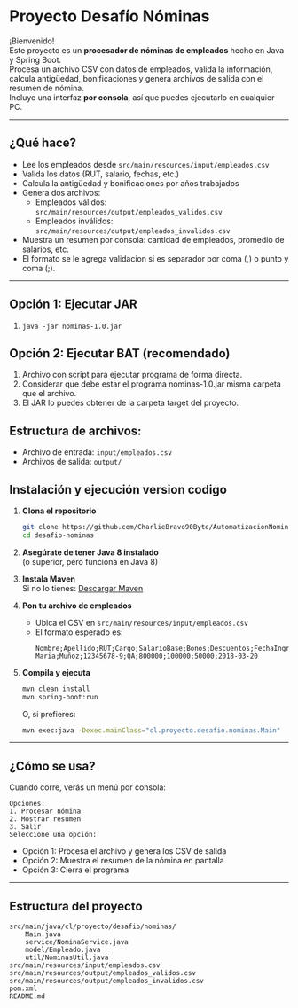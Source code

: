 # Proyecto Desafío Nóminas

¡Bienvenido!  
Este proyecto es un **procesador de nóminas de empleados** hecho en Java y Spring Boot.  
Procesa un archivo CSV con datos de empleados, valida la información, calcula antigüedad, bonificaciones y genera archivos de salida con el resumen de nómina.  
Incluye una interfaz **por consola**, así que puedes ejecutarlo en cualquier PC.

---

## ¿Qué hace?

- Lee los empleados desde `src/main/resources/input/empleados.csv`
- Valida los datos (RUT, salario, fechas, etc.)
- Calcula la antigüedad y bonificaciones por años trabajados
- Genera dos archivos:
  - Empleados válidos: `src/main/resources/output/empleados_validos.csv`
  - Empleados inválidos: `src/main/resources/output/empleados_invalidos.csv`
- Muestra un resumen por consola: cantidad de empleados, promedio de salarios, etc.
- El formato se le agrega validacion si es separador por coma (,) o punto y coma (;).

---
## Opción 1: Ejecutar JAR
1. `java -jar nominas-1.0.jar`
## Opción 2: Ejecutar BAT (recomendado)
1. Archivo con script para ejecutar programa de forma directa.
2. Considerar que debe estar el programa nominas-1.0.jar misma carpeta que el archivo.
3. El JAR lo puedes obtener de la carpeta target del proyecto.
   

## Estructura de archivos:
- Archivo de entrada: `input/empleados.csv`
- Archivos de salida: `output/`


## Instalación y ejecución version codigo

1. **Clona el repositorio**
   ```bash
   git clone https://github.com/CharlieBravo90Byte/AutomatizacionNominas.git
   cd desafio-nominas
   ```

2. **Asegúrate de tener Java 8 instalado**  
   (o superior, pero funciona en Java 8)

3. **Instala Maven**  
   Si no lo tienes: [Descargar Maven](https://maven.apache.org/download.cgi)

4. **Pon tu archivo de empleados**
   - Ubica el CSV en `src/main/resources/input/empleados.csv`
   - El formato esperado es:  
     ```
     Nombre;Apellido;RUT;Cargo;SalarioBase;Bonos;Descuentos;FechaIngreso
     Maria;Muñoz;12345678-9;QA;800000;100000;50000;2018-03-20
     ```

5. **Compila y ejecuta**
   ```bash
   mvn clean install
   mvn spring-boot:run
   ```
   O, si prefieres:
   ```bash
   mvn exec:java -Dexec.mainClass="cl.proyecto.desafio.nominas.Main"
   ```

---

## ¿Cómo se usa?

Cuando corre, verás un menú por consola:
```
Opciones:
1. Procesar nómina
2. Mostrar resumen
3. Salir
Seleccione una opción:
```
- Opción 1: Procesa el archivo y genera los CSV de salida
- Opción 2: Muestra el resumen de la nómina en pantalla
- Opción 3: Cierra el programa

---

## Estructura del proyecto

```
src/main/java/cl/proyecto/desafio/nominas/
    Main.java
    service/NominaService.java
    model/Empleado.java
    util/NominasUtil.java
src/main/resources/input/empleados.csv
src/main/resources/output/empleados_validos.csv
src/main/resources/output/empleados_invalidos.csv
pom.xml
README.md
